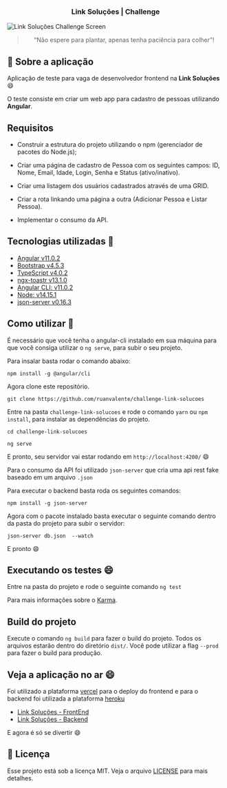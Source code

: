 <h3 align="center">
  Link Soluções | Challenge
</h3>

<img src="https://i.postimg.cc/G2XN22gX/screen.png" alt="Link Soluções Challenge Screen"/>

<blockquote align="center">“Não espere para plantar, apenas tenha paciência para colher”!</blockquote>

## :rocket: Sobre a aplicação

Aplicação de teste para vaga de desenvolvedor frontend na **Link Soluções**
:smile:

O teste consiste em criar um web app para cadastro de pessoas utilizando **Angular**.

## Requisitos

- Construir a estrutura do projeto utilizando o npm (gerenciador de pacotes do Node.js);

- Criar uma página de cadastro de Pessoa com os seguintes campos: ID, Nome, Email, Idade, Login, Senha e Status (ativo/inativo).

- Criar uma listagem dos usuários cadastrados através de uma GRID.

- Criar a rota linkando uma página a outra (Adicionar Pessoa e Listar Pessoa).

- Implementar o consumo da API.

## Tecnologias utilizadas :memo:

- [Angular v11.0.2](https://angular.io)
- [Bootstrap v4.5.3](https://getbootstrap.com)
- [TypeScript v4.0.2](https://www.typescriptlang.org)
- [ngx-toastr v13.1.0](https://ngx-toastr.vercel.app)
- [Angular CLI: v11.0.2](https://cli.angular.io)
- [Node: v14.15.1](https://nodejs.org/en/)
- [json-server v0.16.3](https://www.npmjs.com/package/json-server)

## Como utilizar 🤔

É necessário que você tenha o angular-cli instalado em sua máquina para que você consiga utilizar o `ng serve`, para subir o seu projeto.

Para insalar basta rodar o comando abaixo:

```
npm install -g @angular/cli
```

Agora clone este repositório.

```
git clone https://github.com/ruanvalente/challenge-link-solucoes
```

Entre na pasta `challenge-link-solucoes` e rode o comando `yarn` ou `npm install`, para instalar as dependências do projeto.

```
cd challenge-link-solucoes

ng serve
```

E pronto, seu servidor vai estar rodando em `http://localhost:4200/` :smile:

Para o consumo da API foi utilizado `json-server` que cria uma api rest fake baseado em um arquivo `.json`

Para executar o backend basta roda os seguintes comandos:

```
npm install -g json-server
```

Agora com o pacote instalado basta executar o seguinte comando dentro da pasta do projeto para subir o servidor:

```
json-server db.json  --watch
```
E pronto :smile:

## Executando os testes :smile:

Entre na pasta do projeto e rode o seguinte comando `ng test`

Para mais informações sobre o [Karma](https://karma-runner.github.io).

## Build do projeto

Execute o comando `ng build` para fazer o build do projeto. Todos os arquivos estarão dentro do diretório `dist/`. Você pode utilizar a flag `--prod` para fazer o build para produção.


## Veja a aplicação no ar :smile:

Foi utilizado a plataforma [vercel](https://vercel.com) para o deploy do frontend e para o backend foi utilizada a plataforma [heroku](https://heroku.com)

- [Link Soluções - FrontEnd](https://challenge-link-solucoes.vercel.app)
- [Link Soluções - Backend](https://challenge-link-solucoes-backen.herokuapp.com)

E agora é só se divertir :smile:

## :memo: Licença

Esse projeto está sob a licença MIT. Veja o arquivo [LICENSE](LICENSE) para mais detalhes.
